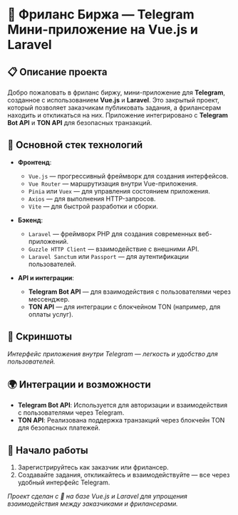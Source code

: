 # 🌟 Фриланс Биржа — Telegram Мини-приложение на Vue.js и Laravel

## 📋 Описание проекта

Добро пожаловать в фриланс биржу, мини-приложение для **Telegram**, созданное с использованием **Vue.js** и **Laravel**. Это закрытый проект, который позволяет заказчикам публиковать задания, а фрилансерам находить и откликаться на них. Приложение интегрировано с **Telegram Bot API** и **TON API** для безопасных транзакций.

## 🔧 Основной стек технологий

- **Фронтенд**:
  - `Vue.js` — прогрессивный фреймворк для создания интерфейсов.
  - `Vue Router` — маршрутизация внутри Vue-приложения.
  - `Pinia` или `Vuex` — для управления состоянием приложения.
  - `Axios` — для выполнения HTTP-запросов.
  - `Vite` — для быстрой разработки и сборки.

- **Бэкенд**:
  - `Laravel` — фреймворк PHP для создания современных веб-приложений.
  - `Guzzle HTTP Client` — взаимодействие с внешними API.
  - `Laravel Sanctum` или `Passport` — для аутентификации пользователей.

- **API и интеграции**:
  - **Telegram Bot API** — для взаимодействия с пользователями через мессенджер.
  - **TON API** — для интеграции с блокчейном TON (например, для оплаты услуг).

## 🎨 Скриншоты

*Интерфейс приложения внутри Telegram — легкость и удобство для пользователей.*

## 🌍 Интеграции и возможности

- **Telegram Bot API**: Используется для авторизации и взаимодействия с пользователями через Telegram.
- **TON API**: Реализована поддержка транзакций через блокчейн TON для безопасных платежей.

## 🚀 Начало работы

1. Зарегистрируйтесь как заказчик или фрилансер.
2. Создавайте задания, откликайтесь и взаимодействуйте — все через удобный интерфейс Telegram.

*Проект сделан с 💛 на базе Vue.js и Laravel для упрощения взаимодействия между заказчиками и фрилансерами.*

